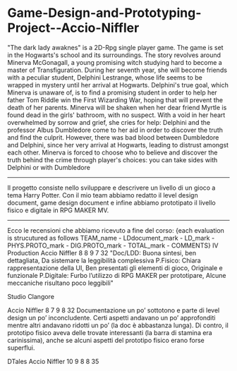 # Game-Design-and-Prototyping-Project--Accio-Niffler

"The dark lady awaknes" is a 2D-Rpg single player game. The game is set in the Hogwarts's school and its surroundings. The story revolves around Minerva McGonagall, a young promising witch studying hard to become a master of Transfiguration. During her seventh year, she will become friends with a peculiar student, Delphini Lestrange, whose life seems to be wrapped in mystery until her arrival at Hogwarts. Delphini's true goal, which Minerva is unaware of, is to find a promising student in order to help her father Tom Riddle win the First Wizarding War, hoping that will prevent the death of her parents. Minerva will be shaken when her dear friend Myrtle is found dead in the girls' bathroom, with no suspect. With a void in her heart overwhelmed by sorrow and grief, she cries for help: Delphini and the professor Albus Dumbledore come to her aid in order to discover the truth and find the culprit. However, there was bad blood between Dumbledore and Delphini, since her very arrival at Hogwarts, leading to distrust amongst each other. Minerva is forced to choose who to believe and discover the truth behind the crime through player's choices: you can take sides with Delphini or with Dumbledore

-----------------------------------

Il progetto consiste nello sviluppare e descrivere un livello di un gioco a tema Harry Potter. Con il mio team abbiamo redatto il level design document, game design document e infine abbiamo prototipato il livello fisico e digitale in RPG MAKER MV.

-----------------------------------
Ecco le recensioni che abbiamo ricevuto a fine del corso:
{each evaluation is strucutured as follows TEAM_name - LDdocument_mark - LD_mark - PHYS.PROTO_mark - DIG.PROTO_mark - TOTAL_mark - COMMENTS}
IV Production
Accio Niffler 8 8 9 7 32
"Doc/LDD: Buona sintesi, ben dettagliata, Da sistemare la leggibilità complessiva
P.Fisico: Chiara rappresentazione della UI, Ben presentati gli elementi di gioco, Originale e funzionale
P.Digitale: Furbo l’utilizzo di RPG MAKER per prototipare, Alcune meccaniche risultano poco leggibili"

Studio Clangore

Accio Niffler 8 7 9 8 32
Documentazione un po’ sottotono e parte di level design un po’ inconcludente. Certi aspetti andavano un po’ approfonditi mentre altri andavano ridotti un po’ (la doc è abbastanza lunga). Di contro, il prototipo fisico aveva delle trovate interessanti (la barra di stamina era carinissima), anche se alcuni aspetti del prototipo fisico erano forse superflui.

DTales
Accio Niffler 10 9 8 8 35
